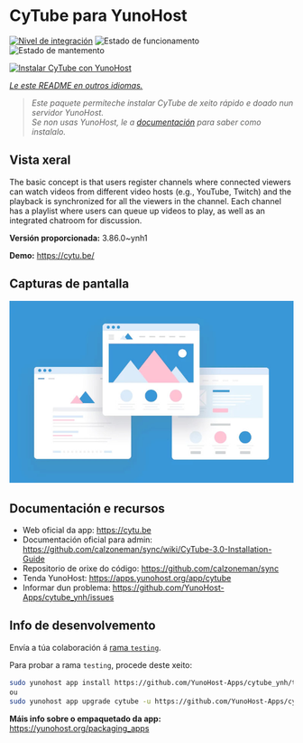 <!--
NOTA: Este README foi creado automáticamente por <https://github.com/YunoHost/apps/tree/master/tools/readme_generator>
NON debe editarse manualmente.
-->

# CyTube para YunoHost

[![Nivel de integración](https://apps.yunohost.org/badge/integration/cytube)](https://ci-apps.yunohost.org/ci/apps/cytube/)
![Estado de funcionamento](https://apps.yunohost.org/badge/state/cytube)
![Estado de mantemento](https://apps.yunohost.org/badge/maintained/cytube)

[![Instalar CyTube con YunoHost](https://install-app.yunohost.org/install-with-yunohost.svg)](https://install-app.yunohost.org/?app=cytube)

*[Le este README en outros idiomas.](./ALL_README.md)*

> *Este paquete permíteche instalar CyTube de xeito rápido e doado nun servidor YunoHost.*  
> *Se non usas YunoHost, le a [documentación](https://yunohost.org/install) para saber como instalalo.*

## Vista xeral

The basic concept is that users register channels where connected viewers can watch videos from different video hosts (e.g., YouTube, Twitch) and the playback is synchronized for all the viewers in the channel.
Each channel has a playlist where users can queue up videos to play, as well as an integrated chatroom for discussion.


**Versión proporcionada:** 3.86.0~ynh1

**Demo:** <https://cytu.be/>

## Capturas de pantalla

![Captura de pantalla de CyTube](./doc/screenshots/example.jpg)

## Documentación e recursos

- Web oficial da app: <https://cytu.be>
- Documentación oficial para admin: <https://github.com/calzoneman/sync/wiki/CyTube-3.0-Installation-Guide>
- Repositorio de orixe do código: <https://github.com/calzoneman/sync>
- Tenda YunoHost: <https://apps.yunohost.org/app/cytube>
- Informar dun problema: <https://github.com/YunoHost-Apps/cytube_ynh/issues>

## Info de desenvolvemento

Envía a túa colaboración á [rama `testing`](https://github.com/YunoHost-Apps/cytube_ynh/tree/testing).

Para probar a rama `testing`, procede deste xeito:

```bash
sudo yunohost app install https://github.com/YunoHost-Apps/cytube_ynh/tree/testing --debug
ou
sudo yunohost app upgrade cytube -u https://github.com/YunoHost-Apps/cytube_ynh/tree/testing --debug
```

**Máis info sobre o empaquetado da app:** <https://yunohost.org/packaging_apps>
